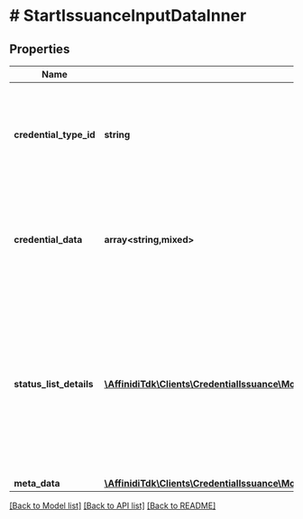 # # StartIssuanceInputDataInner

## Properties

| Name                    | Type                                                                                                                                                          | Description                                                                                                                                                  | Notes      |
| ----------------------- | ------------------------------------------------------------------------------------------------------------------------------------------------------------- | ------------------------------------------------------------------------------------------------------------------------------------------------------------ | ---------- |
| **credential_type_id**  | **string**                                                                                                                                                    | It is a String that identifies a Credential that is being requested to be issued.                                                                            |
| **credential_data**     | **array<string,mixed>**                                                                                                                                       | Object of data to be included in the issued credential ,should match the credential type                                                                     |
| **status_list_details** | [**\AffinidiTdk\Clients\CredentialIssuance\Model\StartIssuanceInputDataInnerStatusListDetailsInner[]**](StartIssuanceInputDataInnerStatusListDetailsInner.md) | Types of status lists to which the credential should be added once issued. If not provided or empty, the credential is not added to any of the status lists. | [optional] |
| **meta_data**           | [**\AffinidiTdk\Clients\CredentialIssuance\Model\StartIssuanceInputDataInnerMetaData**](StartIssuanceInputDataInnerMetaData.md)                               |                                                                                                                                                              | [optional] |

[[Back to Model list]](../../README.md#models) [[Back to API list]](../../README.md#endpoints) [[Back to README]](../../README.md)
